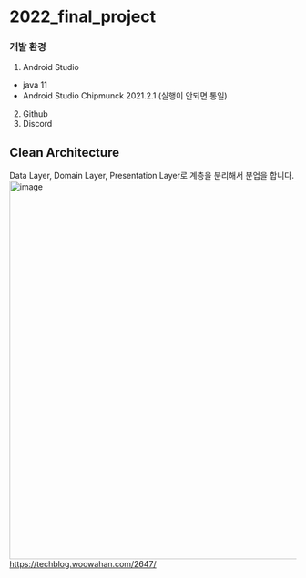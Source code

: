 # 2022_final_project

### 개발 환경
1. Android Studio
  - java 11
  - Android Studio Chipmunck 2021.2.1 (실행이 안되면 통일)
2. Github
3. Discord


## Clean Architecture

Data Layer, Domain Layer, Presentation Layer로 계층을 분리해서 분업을 합니다.
<img width="664" alt="image" src="https://user-images.githubusercontent.com/26290540/189515614-6f82233f-befa-4e70-9d82-58f6ebb106ee.png">
https://techblog.woowahan.com/2647/

